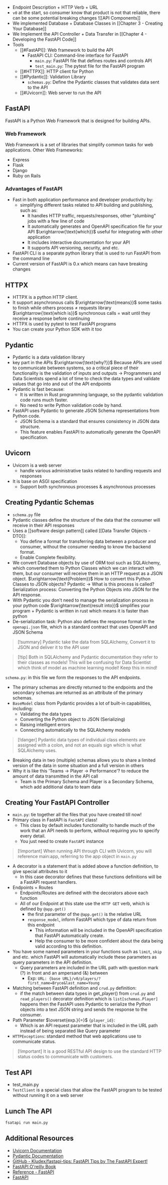 * Endpoint Description + HTTP Verb + URL
* `v0` at the start, so consumer know that product is not that reliable, there can be some potential breaking changes
![[API Components]]
* We implemented Database + Database Classes in [[Chapter 3 - Creating Your Database]]
* We Implement the API Controller + Data Transfer in [[Chapter 4 - Developing the FastAPI Code]]
* Tools
	* [[#FastAPI]]: Web framework to build the API
		* FastAPI CLI: Command-line interface for FastAPI
			* `main.py`: FastAPI file that defines routes and controls API
			* `test_main.py`: The pytest file for the FastAPI program
	* [[#HTTPX]]: HTTP client for Python
	* [[#Pydantic]]: Validation Library
		* `schemas.py`: Define the Pydantic classes that validates data sent to the API
	* [[#Uvicorn]]: Web server to run the API

## FastAPI
FastAPI is a Python Web Framework that is designed for building APIs.

### Web Framework
Web Framework is a set of libraries that simplify common tasks for web applications.
Other Web Frameworks:
* Express
* Flask
* Django
* Ruby on Rails

### Advantages of FastAPI
* Fast in both application performance and developer productivity by:
	* simplifying different tasks related to API building and publishing, such as:
		* It handles HTTP traffic, requests/responses, other "plumbing" jobs with a few line of code
		* It automatically generates and OpenAPI specification file for your API $\xrightarrow{\text{which}}$ useful for integrating with other application
		* It includes interactive documentation for your API
		* It supports API versioning, security, and etc.
* FastAPI CLI is a separate python library that is used to run FastAPI from the command line
* Current version of FastAPI is 0.x which means can have breaking changes

## HTTPX
* HTTPX is a python HTTP client.
* It support asynchronous calls $\xrightarrow{\text{means}}$ some tasks to finish while others process $\ne$  requests library $\xrightarrow{\text{which is}}$ synchronous calls = wait until they receive a response before continuing
* HTTPX is used by pytest to test FastAPI programs
* You can create your Python SDK with it too

## Pydantic
* Pydantic is a data validation library
* key part in the APIs $\xrightarrow{\text{why?}}$ Because APIs are used to communicate between systems, so a critical piece of their functionality is the validation of inputs and outputs $\rightarrow$ Programmers and Data Scientists spend a lot of time to check the data types and validate values that go into and out of the API endpoints
* Pydantic is fast because:
	* It is written in Rust programming language, so the pydantic validation code runs much faster.
	* No need to write Python validation code by hand.
* FastAPI uses Pydantic to generate JSON Schema representations from Python code.
	* JSON Schema is a standard that ensures consistency in JSON data structure.
	* This feature enables FastAPI to automatically generate the OpenAPI specification.

## Uvicorn
* Uvicorn is a web server
	* handle various administrative tasks related to handling requests and responses
* It is base on ASGI specification
	* Support both synchronous processes & asynchronous processes

## Creating Pydantic Schemas
* `schema.py` file
* Pydantic classes define the structure of the data that the consumer will receive in their API responses
* Uses a [[software design pattern]] called [[Data Transfer Objects - DTO]]:
	* You define a format for transferring data between a producer and consumer, without the consumer needing to know the backend format.
	* Enable Complete flexibility.
* We convert Database objects by use of ORM tool such as SQLAlchemy, which converted them to Python Classes which we can interact with them, but our consumer will receive them in an HTTP request as a JSON object. $\xrightarrow{\text{Problem}}$ How to convert this Python Classes to JSON objects? Pydantic $\rightarrow$ What is this process is called? Serialization process: Converting the Python Objects into JSON for the API response.
* With Pydantic you don't need to manage the serialization process in your python code $\xrightarrow{\text{result into}}$  simplifies your program + Pydantic is written in rust which means it is faster than python
* De-serialization task: Python also defines the response format in the `openapi.json` file, which is a standard contract that uses OpenAPI and JSON Schema

> [!summary] Pydantic take the data from SQLAlchemy, Convert it to JSON and deliver it to the API user

> [!tip] Both in SQLAlchemy and Pydantic documentation they refer to their classes as models! This will be confusing for Data Scientist which think of model as machine learning model! Keep this in mind!

`schema.py`: in this file we form the responses to the API endpoints.
* The primary schemas are directly returned to the endpoints and the secondary schemas are returned as an attribute of the primary schemas.
* `BaseModel` class from Pydantic provides a lot of built-in capabilities, including:
	* Validating the data types
	* Converting the Python object to JSON (Serializing)
	* Raising intelligent errors
	* Connecting automatically to the SQLAlchemy models

> [!danger] Pydantic data types of individual class elements are assigned with a colon, and not an equals sign which is what SQLAlchemy uses. 

* Breaking data in two (multiple) schemas allows you to share a limited version of the data in some situation and a full version in others
* Why it is like this 'Teams $\rightarrow$ Player $\rightarrow$ Performance'? to reduce the amount of data transmitted in the API call
	* Team is the Primary Schema and Player is a Secondary Schema, which add additional data to team data

## Creating Your FastAPI Controller
* `main.py`: tie together all the files that you have created till now!
* Primary class in FastAPI is `FastAPI` class!
	* This class by default includes functionality to handle much of the work that an API needs to perform, without requiring you to specify every detail.
	* You just need to create `FastAPI` instance

> [!important] When running API through CLI with Uvicorn, you will reference main:app, referring to the app object in `main.py`

* A decorator is a statement that is added above a function definition, to give special attributes to it
	* In this case decorator defines that these functions definitions will be a FastAPI request handlers.
* Endpoints = Routes
	* Endpoints/Routes are defined with the decorators above each function
	* All of our Endpoint at this state use the `HTTP GET` verb, which is defined by `@app.get()`
		* the first parameter of the `@app.get()` is the relative URL
		* `response_model`, inform FastAPI which type of data return from this endpoint
			* This information will be included in the OpenAPI specification that FastAPI automatically create.
			* Help the consumer to be more confident about the data being valid according to this definition.
* You have some named parameters in your functions such as `limit`, `skip` and etc. which FastAPI will automatically include these parameters as query parameters in the API definition.
	* Query parameters are included in the URL path with question mark (?) in front and an ampersand (&) between
		* Exp:
		  `URL: {base URL}/v0/players/?first_name=Bryce&last_name=Young `
* Matching between FastAPI definition and `crud.py` definition:
	*  if the match between data types in get_player() from `crud.py` and `read_players()` decorator definition which is `list[schemas.Player]` happens then the FastAPI uses Pydantic to serialize the Python objects into a text JSON string and sends the response to the consumer.
* Path Parameter $\overset{exp.}{=}$ `{player_id}`:
	* Which is an API request parameter that is included in the URL path instead of being separated like Query parameter
* `HTTPExceptions`: standard method that web applications use to communicate status.

> [!important] It is a good RESTful API design to use the standard HTTP status codes to communicate with customers.

## Test API
* test_main.py
* `TestClient` is a special class that allow the FastAPI program to be tested without running it on a web server

## Lunch The API
```zsh
fsatapi run main.py
```

## Additional Resources
* [Uvicorn Documentation](https://uvicorn.dev/)
* [Pydantic Documentation](https://docs.pydantic.dev/2.4/)
* [GitHub - Kludex/fastapi-tips: FastAPI Tips by The FastAPI Expert!](https://github.com/kludex/fastapi-tips)
* [FastAPI O'reilly Book](https://learning.oreilly.com/library/view/fastapi/9781098135492/)
* [Reference - FastAPI](https://fastapi.tiangolo.com/reference/)
* [FastAPI](https://fastapi.tiangolo.com/)